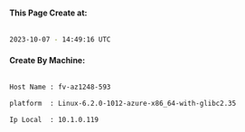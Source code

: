 
   
#### This Page Create at:

```bash

2023-10-07 - 14:49:16 UTC

```

#### Create By Machine:

```bash

Host Name : fv-az1248-593

platform  : Linux-6.2.0-1012-azure-x86_64-with-glibc2.35

Ip Local  : 10.1.0.119

```

